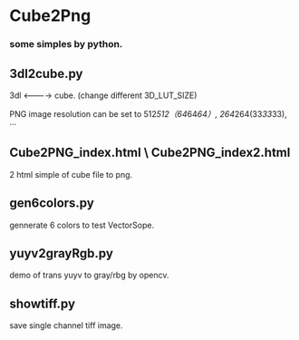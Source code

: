 # Cube2Png

### some simples by python.

## 3dl2cube.py
 3dl <----> cube.  (change different 3D_LUT_SIZE)

PNG image resolution can be set to 512*512（64*64*64）,  264*264(33*33*33), ···

## Cube2PNG_index.html \  Cube2PNG_index2.html
 2 html simple of cube file to png. 

## gen6colors.py
 gennerate 6 colors to test VectorSope.

## yuyv2grayRgb.py
 demo of trans yuyv to gray/rbg by opencv.

## showtiff.py
 save single channel tiff image.

